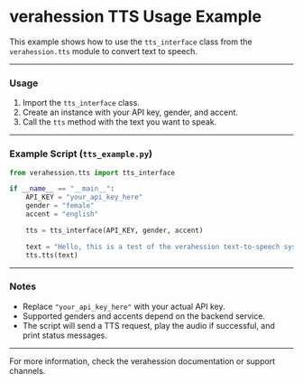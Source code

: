 # verahession TTS Usage Example

This example shows how to use the `tts_interface` class from the `verahession.tts` module to convert text to speech.

---

### Usage

1. Import the `tts_interface` class.
2. Create an instance with your API key, gender, and accent.
3. Call the `tts` method with the text you want to speak.

---

### Example Script (`tts_example.py`)

```python
from verahession.tts import tts_interface

if __name__ == "__main__":
    API_KEY = "your_api_key_here"
    gender = "female"
    accent = "english"

    tts = tts_interface(API_KEY, gender, accent)

    text = "Hello, this is a test of the verahession text-to-speech system."
    tts.tts(text)
```

---

### Notes

- Replace `"your_api_key_here"` with your actual API key.
- Supported genders and accents depend on the backend service.
- The script will send a TTS request, play the audio if successful, and print status messages.

---

For more information, check the verahession documentation or support channels.
